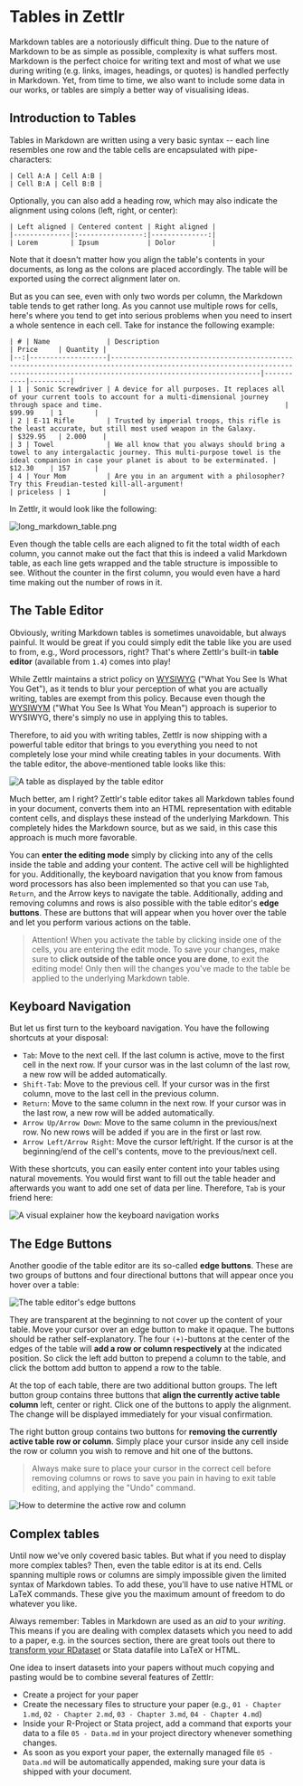 # Tables in Zettlr

Markdown tables are a notoriously difficult thing. Due to the nature of Markdown to be as simple as possible, complexity is what suffers most. Markdown is the perfect choice for writing text and most of what we use during writing (e.g. links, images, headings, or quotes) is handled perfectly in Markdown. Yet, from time to time, we also want to include some data in our works, or tables are simply a better way of visualising ideas.

## Introduction to Tables

Tables in Markdown are written using a very basic syntax -- each line resembles one row and the table cells are encapsulated with pipe-characters:

```
| Cell A:A | Cell A:B |
| Cell B:A | Cell B:B |
```

Optionally, you can also add a heading row, which may also indicate the alignment using colons (left, right, or center):

```
| Left aligned | Centered content | Right aligned |
|--------------|:----------------:|--------------:|
| Lorem        | Ipsum            | Dolor         |
```

Note that it doesn't matter how you align the table's contents in your documents, as long as the colons are placed accordingly. The table will be exported using the correct alignment later on.

But as you can see, even with only two words per column, the Markdown table tends to get rather long. As you cannot use multiple rows for cells, here's where you tend to get into serious problems when you need to insert a whole sentence in each cell. Take for instance the following example:

```
| # | Name              | Description                                                                                                                                                                     | Price     | Quantity |
|--:|-------------------|---------------------------------------------------------------------------------------------------------------------------------------------------------------------------------|-----------|----------|
| 1 | Sonic Screwdriver | A device for all purposes. It replaces all of your current tools to account for a multi-dimensional journey through space and time.                                             | $99.99    | 1        |
| 2 | E-11 Rifle        | Trusted by imperial troops, this rifle is the least accurate, but still most used weapon in the Galaxy.                                                                         | $329.95   | 2.000    |
| 3 | Towel             | We all know that you always should bring a towel to any intergalactic journey. This multi-purpose towel is the ideal companion in case your planet is about to be exterminated. | $12.30    | 157      |
| 4 | Your Mom          | Are you in an argument with a philosopher? Try this Freudian-tested kill-all-argument!                                                                                          | priceless | 1        |
```

In Zettlr, it would look like the following:

![long_markdown_table.png](../img/long_markdown_table.png)


Even though the table cells are each aligned to fit the total width of each column, you cannot make out the fact that this is indeed a valid Markdown table, as each line gets wrapped and the table structure is impossible to see. Without the counter in the first column, you would even have a hard time making out the number of rows in it.

## The Table Editor

Obviously, writing Markdown tables is sometimes unavoidable, but always painful. It would be great if you could simply edit the table like you are used to from, e.g., Word processors, right? That's where Zettlr's built-in **table editor** (available from `1.4`) comes into play!

While Zettlr maintains a strict policy on [WYSIWYG](https://en.wikipedia.org/wiki/WYSIWYG) ("What You See Is What You Get"), as it tends to blur your perception of what you are actually writing, tables are exempt from this policy. Because even though the [WYSIWYM](https://en.wikipedia.org/wiki/WYSIWYM) ("What You See Is What You Mean") approach is superior to WYSIWYG, there's simply no use in applying this to tables.

Therefore, to aid you with writing tables, Zettlr is now shipping with a powerful table editor that brings to you everything you need to not completely lose your mind while creating tables in your documents. With the table editor, the above-mentioned table looks like this:

![A table as displayed by the table editor](../img/zettlr_table.png)

Much better, am I right? Zettlr's table editor takes all Markdown tables found in your document, converts them into an HTML representation with editable content cells, and displays these instead of the underlying Markdown. This completely hides the Markdown source, but as we said, in this case this approach is much more favorable.

You can **enter the editing mode** simply by clicking into any of the cells inside the table and adding your content. The active cell will be highlighted for you. Additionally, the keyboard navigation that you know from famous word processors has also been implemented so that you can use `Tab`, `Return`, and the Arrow keys to navigate the table. Additionally, adding and removing columns and rows is also possible with the table editor's **edge buttons**. These are buttons that will appear when you hover over the table and let you perform various actions on the table.

> Attention! When you activate the table by clicking inside one of the cells, you are entering the edit mode. To save your changes, make sure to **click outside of the table once you are done**, to exit the editing mode! Only then will the changes you've made to the table be applied to the underlying Markdown table.

## Keyboard Navigation

But let us first turn to the keyboard navigation. You have the following shortcuts at your disposal:

- `Tab`: Move to the next cell. If the last column is active, move to the first cell in the next row. If your cursor was in the last column of the last row, a new row will be added automatically.
- `Shift-Tab`: Move to the previous cell. If your cursor was in the first column, move to the last cell in the previous column.
- `Return`: Move to the same column in the next row. If your cursor was in the last row, a new row will be added automatically.
- `Arrow Up/Arrow Down`: Move to the same column in the previous/next row. No new rows will be added if you are in the first or last row.
- `Arrow Left/Arrow Right`: Move the cursor left/right. If the cursor is at the beginning/end of the cell's contents, move to the previous/next cell.

With these shortcuts, you can easily enter content into your tables using natural movements. You would first want to fill out the table header and afterwards you want to add one set of data per line. Therefore, `Tab` is your friend here:

![A visual explainer how the keyboard navigation works](../img/zettlr_table_movement.png)

## The Edge Buttons

Another goodie of the table editor are its so-called **edge buttons**. These are two groups of buttons and four directional buttons that will appear once you hover over a table:

![The table editor's edge buttons](../img/table_with_edge_buttons.png)

They are transparent at the beginning to not cover up the content of your table. Move your cursor over an edge button to make it opaque. The buttons should be rather self-explanatory. The four `(+)`-buttons at the center of the edges of the table will **add a row or column respectively** at the indicated position. So click the left add button to prepend a column to the table, and click the bottom add button to append a row to the table.

At the top of each table, there are two additional button groups. The left button group contains three buttons that **align the currently active table column** left, center or right. Click one of the buttons to apply the alignment. The change will be displayed immediately for your visual confirmation.

The right button group contains two buttons for **removing the currently active table row or column**. Simply place your cursor inside any cell inside the row or column you wish to remove and hit one of the buttons.

> Always make sure to place your cursor in the correct cell before removing columns or rows to save you pain in having to exit table editing, and applying the "Undo" command.

![How to determine the active row and column](../img/table_active_cell.png)

## Complex tables

Until now we've only covered basic tables. But what if you need to display more complex tables? Then, even the table editor is at its end. Cells spanning multiple rows or columns are simply impossible given the limited syntax of Markdown tables. To add these, you'll have to use native HTML or LaTeX commands. These give you the maximum amount of freedom to do whatever you like.

Always remember: Tables in Markdown are used as an _aid_ to your _writing_. This means if you are dealing with complex datasets which you need to add to a paper, e.g. in the sources section, there are great tools out there to [transform your RDataset](https://tex.stackexchange.com/questions/364225/export-tables-from-r-to-latex) or Stata datafile into LaTeX or HTML.

One idea to insert datasets into your papers without much copying and pasting would be to combine several features of Zettlr:

- Create a project for your paper
- Create the necessary files to structure your paper (e.g., `01 - Chapter 1.md`, `02 - Chapter 2.md`, `03 - Chapter 3.md`, `04 - Chapter 4.md`)
- Inside your R-Project or Stata project, add a command that exports your data to a file `05 - Data.md` in your project directory whenever something changes.
- As soon as you export your paper, the externally managed file `05 - Data.md` will be automatically appended, making sure your data is shipped with your document.
